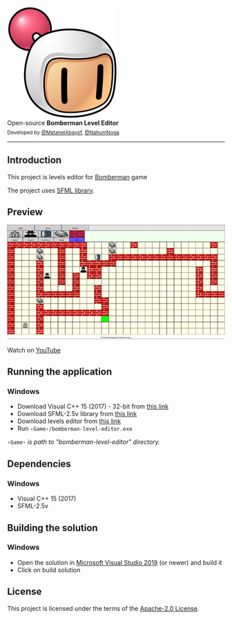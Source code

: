 
<div>
    <a href="https://github.com/MatanelAbayof/Bomberman-Level-Editor"><img src="https://raw.githubusercontent.com/MatanelAbayof/Bomberman-Level-Editor/master/oop_ex4/images/bomberman-icon.png" title="Bomberman Level Editor" alt="Bomberman Level Editor"></a>
</div>

<div>
    Open-source <strong>Bomberman Level Editor</strong>
</div>

<div>
  <sub>
    Developed by <a href="https://github.com/MatanelAbayof">@MatanelAbayof</a>, <a href="https://github.com/NahumNoga">@NahumNoga</a>
  </sub>
</div>
<hr/>


## Introduction
This project is levels editor for [Bomberman](https://github.com/MatanelAbayof/Bomberman) game

The project uses [SFML library](https://www.sfml-dev.org/download/sfml/2.5.1/).


## Preview
<div>
    <img src="https://raw.githubusercontent.com/MatanelAbayof/Bomberman-Level-Editor/master/screenshots/build_level.gif" alt="Preview">
</div>

Watch on [YouTube](https://youtu.be/OlCooHgP7Ds)

## Running the application
### Windows
* Download Visual C++ 15 (2017) - 32-bit from [this link](https://www.sfml-dev.org/files/SFML-2.5.1-windows-vc15-32-bit.zip)
* Download SFML-2.5v library from [this link](https://drive.google.com/file/d/1izFw9RaW8r2Hs3REshlN25zrhiTjrlyF/view?usp=sharing)
* Download levels editor from [this link](https://drive.google.com/file/d/1VkdzQxae3Y6GTRn0P1OG_Vj_apy9HbEj/view?usp=sharing)
* Run `‹Game›/bomberman-level-editor.exe`

`‹Game›` *is path to "bomberman-level-editor" directory.*

## Dependencies
### Windows
* Visual C++ 15 (2017)
* SFML-2.5v

## Building the solution
### Windows
* Open the solution in [Microsoft Visual Studio 2019](https://www.visualstudio.com/) (or newer) and build it
* Click on build solution

## License
This project is licensed under the terms of the [Apache-2.0 License](./LICENSE).
